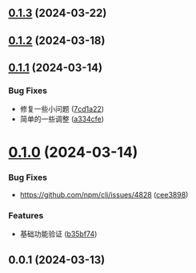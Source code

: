 

## [0.1.3](https://github.com/OSpoon/postcss-dynamic-pixel/compare/0.1.2...0.1.3) (2024-03-22)

## [0.1.2](https://github.com/OSpoon/postcss-dynamic-pixel/compare/0.1.1...0.1.2) (2024-03-18)

## [0.1.1](https://github.com/OSpoon/postcss-dynamic-pixel/compare/0.1.0...0.1.1) (2024-03-14)


### Bug Fixes

* 修复一些小问题 ([7cd1a22](https://github.com/OSpoon/postcss-dynamic-pixel/commit/7cd1a226afe27368b410da90d94ecb53555997de))
* 简单的一些调整 ([a334cfe](https://github.com/OSpoon/postcss-dynamic-pixel/commit/a334cfea1e6e614a87b0146c4db99ca8ed143114))

# [0.1.0](https://github.com/OSpoon/postcss-dynamic-pixel/compare/0.0.1...0.1.0) (2024-03-14)


### Bug Fixes

* https://github.com/npm/cli/issues/4828 ([cee3898](https://github.com/OSpoon/postcss-dynamic-pixel/commit/cee3898a6431f57bc063124a66a1b22a5cc22ca1))


### Features

* 基础功能验证 ([b35bf74](https://github.com/OSpoon/postcss-dynamic-pixel/commit/b35bf742ec66db7b6c285e5bb8d92db4320bba7c))

## 0.0.1 (2024-03-13)